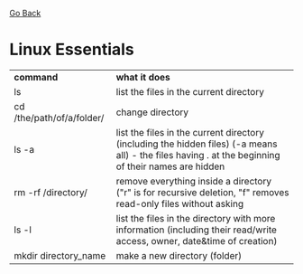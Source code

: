 [Go Back](https://github.com/arm-on/plan/blob/main/README.md)

# Linux Essentials
| | |
|-|-|
|__command__|__what it does__|
| ls | list the files in the current directory |
|cd /the/path/of/a/folder/ | change directory |
|ls -a | list the files in the current directory (including the hidden files) (-a means all) - the files having . at the beginning of their names are hidden |
|rm -rf /directory/ | remove everything inside a directory ("r" is for recursive deletion, "f" removes read-only files without asking |
| ls -l | list the files in the directory with more information (including their read/write access, owner, date&time of creation) |
| mkdir directory_name | make a new directory (folder) |